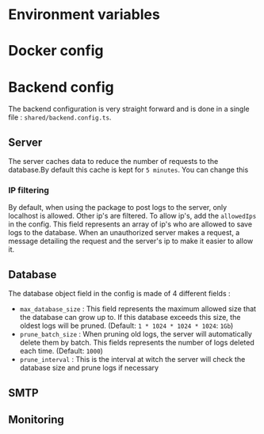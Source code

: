# Environment variables

# Docker config

# Backend config

The backend configuration is very straight forward and is done in a single file : `shared/backend.config.ts`.

## Server

The server caches data to reduce the number of requests to the database.By default this cache is kept for `5 minutes`. You can change this


### IP filtering

By default, when using the package to post logs to the server, only localhost is allowed. Other ip's are filtered. To allow ip's, add the `allowedIps` in the config. This field represents an array of ip's who are allowed to save logs to the database. When an unauthorized server makes a request, a message detailing the request and the server's ip to make it easier to allow it.

## Database

The database object field in the config is made of 4 different fields :
 - `max_database_size` : This field represents the maximum allowed size that the database can grow up to. If this database exceeds this size, the oldest logs will be pruned. (Default: `1 * 1024 * 1024 * 1024`: `1Gb`)
 - `prune_batch_size` : When pruning old logs, the server will automatically delete them by batch. This fields represents the number of logs deleted each time. (Default: `1000`)
 - `prune_interval` : This is the interval at witch the server will check the database size and prune logs if necessary

## SMTP


## Monitoring
